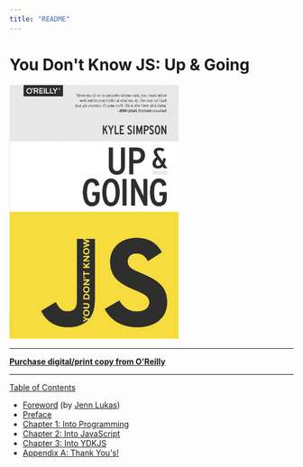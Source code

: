 ```yaml
---
title: "README"
---
```

# You Don't Know JS: Up & Going

<img src="./cover.jpg" width="300">

-----

**[Purchase digital/print copy from O'Reilly](http://shop.oreilly.com/product/0636920039303.do)**

-----

[Table of Contents](toc)

* [Foreword](foreword) (by [Jenn Lukas](http://jennlukas.com))
* [Preface](preface)
* [Chapter 1: Into Programming](ch1)
* [Chapter 2: Into JavaScript](ch2)
* [Chapter 3: Into YDKJS](ch3)
* [Appendix A: Thank You's!](apA)
